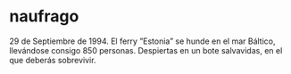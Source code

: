 # naufrago
29 de Septiembre de 1994. El ferry ”Estonia” se hunde en el mar Báltico, llevándose consigo 850 personas. Despiertas en un bote salvavidas, en el que deberás sobrevivir.
